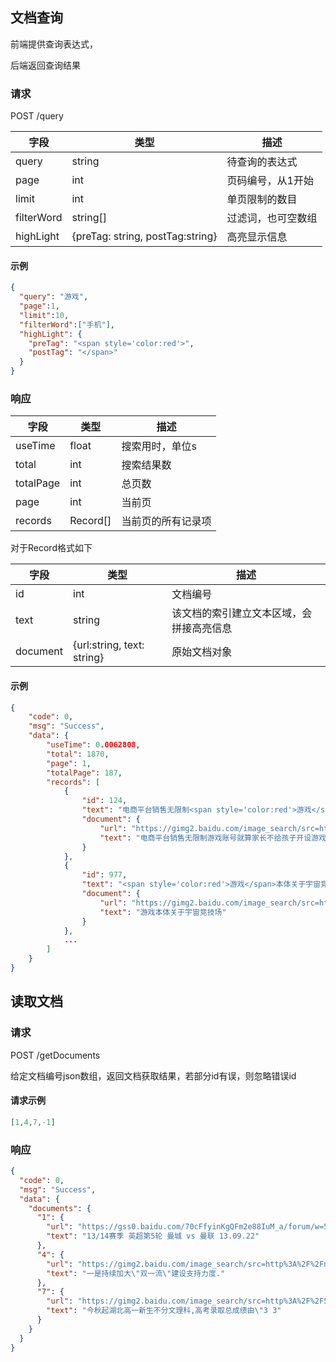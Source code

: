 ## 文档查询
前端提供查询表达式，

后端返回查询结果

### 请求

POST /query

| 字段          | 类型                               | 描述      |
|-------------|----------------------------------|---------|
| query       | string                           | 待查询的表达式 |
| page        | int                              | 页码编号，从1开始 |
| limit       | int                              | 单页限制的数目 |
| filterWord  | string[]                         | 过滤词，也可空数组 |
| highLight | {preTag: string, postTag:string} | 高亮显示信息  |
#### 示例

```json
{
  "query": "游戏",
  "page":1,
  "limit":10,
  "filterWord":["手机"],
  "highLight": {
    "preTag": "<span style='color:red'>",
    "postTag": "</span>"
  }
}
```

### 响应

| 字段        | 类型       | 描述        |
|-----------|----------|-----------|
| useTime   | float    | 搜索用时，单位s  |
| total     | int      | 搜索结果数     |
| totalPage | int      | 总页数       |
| page      | int      | 当前页       |
| records   | Record[] | 当前页的所有记录项 |


对于Record格式如下

| 字段       | 类型                         | 描述                   |
| -------- |----------------------------|----------------------|
| id       | int                        | 文档编号                 |
| text     | string                     | 该文档的索引建立文本区域，会拼接高亮信息 |
| document | {url:string, text: string} | 原始文档对象               |

#### 示例
```json
{
	"code": 0,
	"msg": "Success",
	"data": {
		"useTime": 0.0062808,
		"total": 1870,
		"page": 1,
		"totalPage": 187,
		"records": [
			{
				"id": 124,
				"text": "电商平台销售无限制<span style='color:red'>游戏</span>账号就算家长不给孩子开设<span style='color:red'>游戏</span>账号,万能的某",
				"document": {
					"url": "https://gimg2.baidu.com/image_search/src=http%3A%2F%2Fpic3.zhimg.com%2Fv2-cec8bd65270b88d933d2a33172eb2b3a_r.jpg&refer=http%3A%2F%2Fpic3.zhimg.com&app=2002&size=f9999,10000&q=a80&n=0&g=0n&fmt=jpeg?sec=1632564339&t=41f92622009306972603b0280faa8c4c",
					"text": "电商平台销售无限制游戏账号就算家长不给孩子开设游戏账号,万能的某"
				}
			},
			{
				"id": 977,
				"text": "<span style='color:red'>游戏</span>本体关于宇宙竞技场",
				"document": {
					"url": "https://gimg2.baidu.com/image_search/src=http%3A%2F%2Fimg.nga.178.com%2Fattachments%2Fmon_202108%2F25%2F-39t2Qd0gp-c6moZdT1kShs-13i.jpg&refer=http%3A%2F%2Fimg.nga.178.com&app=2002&size=f9999,10000&q=a80&n=0&g=0n&fmt=jpeg?sec=1632584688&t=7a7eb1adb81d6a7b93ce21da14d4acc7",
					"text": "游戏本体关于宇宙竞技场"
				}
			},
            ...
        ]
    }
}
```

## 读取文档
### 请求

POST /getDocuments

给定文档编号json数组，返回文档获取结果，若部分id有误，则忽略错误id
#### 请求示例
```json
[1,4,7,-1]
```

### 响应
```json
{
  "code": 0,
  "msg": "Success",
  "data": {
    "documents": {
      "1": {
        "url": "https://gss0.baidu.com/70cFfyinKgQFm2e88IuM_a/forum/w=580/sign=ef25202540a7d933bfa8e47b9d4ad194/0b1ba6efce1b9d161d6c8050f1deb48f8d5464b1.jpg",
        "text": "13/14赛季 英超第5轮 曼城 vs 曼联 13.09.22"
      },
      "4": {
        "url": "https://gimg2.baidu.com/image_search/src=http%3A%2F%2Fnimg.ws.126.net%2F%3Furl%3Dhttp%253A%252F%252Fdingyue.ws.126.net%252F2021%252F0825%252F36524b12j00qye3c7001pc000ku009ig.jpg%26thumbnail%3D650x2147483647%26quality%3D80%26type%3Djpg&refer=http%3A%2F%2Fnimg.ws.126.net&app=2002&size=f9999,10000&q=a80&n=0&g=0n&fmt=jpeg?sec=1632584681&t=a649dc4d1af9bd6d539aad5a75e93810",
        "text": "一是持续加大\"双一流\"建设支持力度."
      },
      "7": {
        "url": "https://gimg2.baidu.com/image_search/src=http%3A%2F%2F5b0988e595225.cdn.sohucs.com%2Fimages%2F20180309%2F7e0cb3c963b24803bbd19abe8667e62f.jpg&refer=http%3A%2F%2F5b0988e595225.cdn.sohucs.com&app=2002&size=f9999,10000&q=a80&n=0&g=0n&fmt=jpeg?sec=1632565715&t=de3752c650cb9a87ceaaaa9ecb737f62",
        "text": "今秋起湖北高一新生不分文理科,高考录取总成绩由\"3 3"
      }
    }
  }
}
```